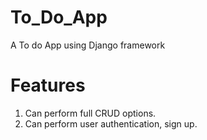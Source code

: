 # To_Do_App
A To do App using Django framework

# Features
1. Can perform full CRUD options.
2. Can perform user authentication, sign up.
